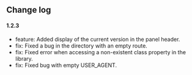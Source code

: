## Change log

#### 1.2.3

* feature: Added display of the current version in the panel header.
* fix: Fixed a bug in the directory with an empty route.
* fix: Fixed error when accessing a non-existent class property in the library.
* fix: Fixed bug with empty USER_AGENT.

